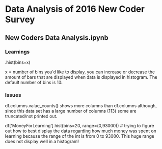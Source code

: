 # Data Analysis of 2016 New Coder Survey

## New Coders Data Analysis.ipynb

### Learnings
.hist(bins=x)

x = number of bins you'd like to display, you can increase or decrease the amount of bars that are displayed when data is displayed in histogram. The default number of bins is 10.

### Issues
df.columns.value_counts() shows more columns than df.columns although, since this data set has a large number of columns (113) some are truncated/not printed out.

df['MoneyForLearning'].hist(bins=20, range=(0,93000)) # trying to figure out how to best display the data regarding how much money was spent on learning because the range of the int is from 0 to 93000. This huge range does not display well in a histogram!
